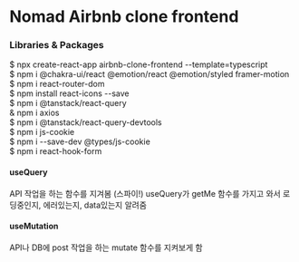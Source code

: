 # Nomad Airbnb clone frontend

### Libraries & Packages

\$ npx create-react-app airbnb-clone-frontend --template=typescript<br>
\$ npm i @chakra-ui/react @emotion/react @emotion/styled framer-motion<br>
\$ npm i react-router-dom<br>
\$ npm install react-icons --save<br>
\$ npm i @tanstack/react-query<br>
\& npm i axios<br>
\$ npm i @tanstack/react-query-devtools<br>
\$ npm i js-cookie<br>
\$ npm i --save-dev @types/js-cookie<br>
\$ npm i react-hook-form<br>

#### useQuery

API 작업을 하는 함수를 지겨봄 (스파이!)
useQuery가 getMe 함수를 가지고 와서 로딩중인지, 에러있는지, data있는지 알려줌

#### useMutation

API나 DB에 post 작업을 하는 mutate 함수를 지켜보게 함
